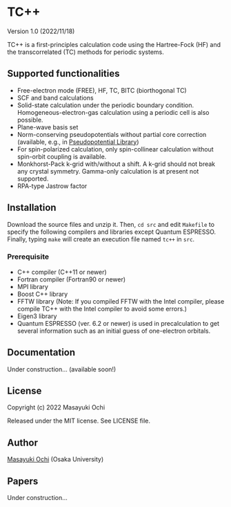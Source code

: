 # TC++
Version 1.0 (2022/11/18)

TC++ is a first-principles calculation code using the Hartree-Fock (HF) and the transcorrelated (TC) methods for periodic systems.

## Supported functionalities
- Free-electron mode (FREE), HF, TC, BITC (biorthogonal TC)
- SCF and band calculations
- Solid-state calculation under the periodic boundary condition. Homogeneous-electron-gas calculation using a periodic cell is also possible.
- Plane-wave basis set
- Norm-conserving pseudopotentials without partial core correction (available, e.g., in [Pseudopotential Library](https://pseudopotentiallibrary.org/))
- For spin-polarized calculation, only spin-collinear calculation without spin-orbit coupling is available.
- Monkhorst-Pack k-grid with/without a shift. A k-grid should not break any crystal symmetry. Gamma-only calculation is at present not supported.
- RPA-type Jastrow factor

## Installation
Download the source files and unzip it. Then, `cd src` and edit `Makefile` to specify the following compilers and libraries except Quantum ESPRESSO. Finally, typing `make` will create an execution file named `tc++` in `src`.

### Prerequisite
- C++ compiler (C++11 or newer)
- Fortran compiler (Fortran90 or newer)
- MPI library
- Boost C++ library
- FFTW library (Note: If you compiled FFTW with the Intel compiler, please compile TC++ with the Intel compiler to avoid some errors.)
- Eigen3 library
- Quantum ESPRESSO (ver. 6.2 or newer) is used in precalculation to get several information such as an initial guess of one-electron orbitals.

## Documentation
Under construction... (available soon!)

## License
Copyright (c) 2022 Masayuki Ochi

Released under the MIT license. See LICENSE file.

## Author
[Masayuki Ochi](http://ann.phys.sci.osaka-u.ac.jp/ochi/ochi_en.html) (Osaka University)

## Papers
Under construction...


